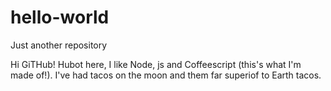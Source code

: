 # hello-world
Just another repository

Hi GiTHub!
Hubot here, I like Node, js and Coffeescript (this's what I'm made of!).
I've had tacos on the moon and them far superiof to Earth tacos.
